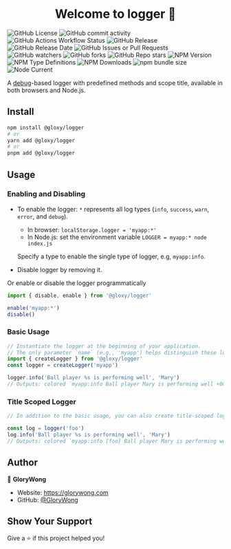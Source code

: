 <h1 align="center">Welcome to logger 👋</h1>

![GitHub License](https://img.shields.io/github/license/GloryWong/logger)
![GitHub commit activity](https://img.shields.io/github/commit-activity/w/GloryWong/logger)
![GitHub Actions Workflow Status](https://img.shields.io/github/actions/workflow/status/GloryWong/logger/release.yml)
![GitHub Release](https://img.shields.io/github/v/release/GloryWong/logger)
![GitHub Release Date](https://img.shields.io/github/release-date/GloryWong/logger)
![GitHub Issues or Pull Requests](https://img.shields.io/github/issues/GloryWong/logger)
![GitHub watchers](https://img.shields.io/github/watchers/GloryWong/logger)
![GitHub forks](https://img.shields.io/github/forks/GloryWong/logger)
![GitHub Repo stars](https://img.shields.io/github/stars/GloryWong/logger)
![NPM Version](https://img.shields.io/npm/v/%40gloxy%2Flogger)
![NPM Type Definitions](https://img.shields.io/npm/types/%40gloxy%2Flogger)
![NPM Downloads](https://img.shields.io/npm/dw/%40gloxy%2Flogger)
![npm bundle size](https://img.shields.io/bundlephobia/min/%40gloxy%2Flogger)
![Node Current](https://img.shields.io/node/v/%40gloxy%2Flogger)

A [debug](https://github.com/debug-js/debug#readme)-based logger with predefined methods and scope title, available in both browsers and Node.js.

## Install

```bash
npm install @gloxy/logger
# or
yarn add @gloxy/logger
# or
pnpm add @gloxy/logger
```

## Usage

### Enabling and Disabling

- To enable the logger: `*` represents all log types (`info`, `success`, `warn`, `error`, and `debug`).

  * In browser: `localStorage.logger = 'myapp:*'`
  * In Node.js: set the environment variable `LOGGER = myapp:* node index.js`

  Specify a type to enable the single type of logger, e.g, `myapp:info`.

- Disable logger by removing it.

Or enable or disable the logger programmatically

```javascript
import { disable, enable } from '@gloxy/logger'

enable('myapp:*')
disable()
```

### Basic Usage

```javascript
// Instantiate the logger at the beginning of your application.
// The only parameter `name` (e.g., 'myapp') helps distinguish these logs from other prints.
import { createLogger } from '@gloxy/logger'
const logger = createLogger('myapp')

logger.info('Ball player %s is performing well', 'Mary')
// Outputs: colored `myapp:info Ball player Mary is performing well +0ms`.
```

### Title Scoped Logger

```javascript
// In addition to the basic usage, you can also create title-scoped logger, especially useful for module files

const log = logger('foo')
log.info('Ball player %s is performing well', 'Mary')
// Outputs: colored `myapp:info [foo] Ball player Mary is performing well +0ms`.
```

## Author

👤 **GloryWong**

* Website: https://glorywong.com
* GitHub: [@GloryWong](https://github.com/GloryWong)

## Show Your Support

Give a ⭐️ if this project helped you!
